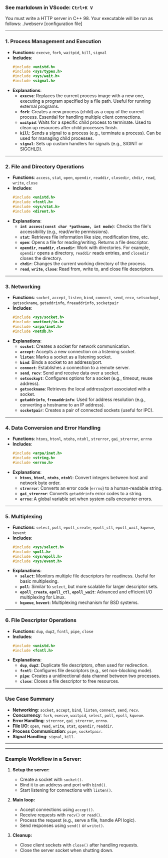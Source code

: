 ### See markdown in VScode: `Ctrl+K V`


You must write a HTTP server in C++ 98.
Your executable will be run as follows:
./webserv [configuration file]

---

### **1. Process Management and Execution**
- **Functions**: `execve`, `fork`, `waitpid`, `kill`, `signal`
- **Includes**:  
  ```cpp
  #include <unistd.h>
  #include <sys/types.h>
  #include <sys/wait.h>
  #include <signal.h>
  ```
- **Explanations**:  
  - **`execve`**: Replaces the current process image with a new one, executing a program specified by a file path. Useful for running external programs.
  - **`fork`**: Creates a new process (child) as a copy of the current process. Essential for handling multiple client connections.
  - **`waitpid`**: Waits for a specific child process to terminate. Used to clean up resources after child processes finish.
  - **`kill`**: Sends a signal to a process (e.g., terminate a process). Can be used for managing child processes.
  - **`signal`**: Sets up custom handlers for signals (e.g., SIGINT or SIGCHLD).

---

### **2. File and Directory Operations**
- **Functions**: `access`, `stat`, `open`, `opendir`, `readdir`, `closedir`, `chdir`, `read`, `write`, `close`
- **Includes**:  
  ```cpp
  #include <unistd.h>
  #include <fcntl.h>
  #include <sys/stat.h>
  #include <dirent.h>
  ```
- **Explanations**:  
  - **`int access(const char *pathname, int mode)`**: Checks the file's accessibility (e.g., read/write permissions).
  - **`stat`**: Retrieves file information like size, modification time, etc.
  - **`open`**: Opens a file for reading/writing. Returns a file descriptor.
  - **`opendir`**, **`readdir`**, **`closedir`**: Work with directories. For example, `opendir` opens a directory, `readdir` reads entries, and `closedir` closes the directory.
  - **`chdir`**: Changes the current working directory of the process.
  - **`read`**, **`write`**, **`close`**: Read from, write to, and close file descriptors.

---

### **3. Networking**
- **Functions**: `socket`, `accept`, `listen`, `bind`, `connect`, `send`, `recv`, `setsockopt`, `getsockname`, `getaddrinfo`, `freeaddrinfo`, `socketpair`
- **Includes**:  
  ```cpp
  #include <sys/socket.h>
  #include <netinet/in.h>
  #include <arpa/inet.h>
  #include <netdb.h>
  ```
- **Explanations**:  
  - **`socket`**: Creates a socket for network communication.
  - **`accept`**: Accepts a new connection on a listening socket.
  - **`listen`**: Marks a socket as a listening socket.
  - **`bind`**: Binds a socket to an address/port.
  - **`connect`**: Establishes a connection to a remote server.
  - **`send`**, **`recv`**: Send and receive data over a socket.
  - **`setsockopt`**: Configures options for a socket (e.g., timeout, reuse address).
  - **`getsockname`**: Retrieves the local address/port associated with a socket.
  - **`getaddrinfo`**, **`freeaddrinfo`**: Used for address resolution (e.g., converting a hostname to an IP address).
  - **`socketpair`**: Creates a pair of connected sockets (useful for IPC).

---

### **4. Data Conversion and Error Handling**
- **Functions**: `htons`, `htonl`, `ntohs`, `ntohl`, `strerror`, `gai_strerror`, `errno`
- **Includes**:  
  ```cpp
  #include <arpa/inet.h>
  #include <string.h>
  #include <errno.h>
  ```
- **Explanations**:  
  - **`htons`**, **`htonl`**, **`ntohs`**, **`ntohl`**: Convert integers between host and network byte order.
  - **`strerror`**: Converts an error code (`errno`) to a human-readable string.
  - **`gai_strerror`**: Converts `getaddrinfo` error codes to a string.
  - **`errno`**: A global variable set when system calls encounter errors.

---

### **5. Multiplexing**
- **Functions**: `select`, `poll`, `epoll_create`, `epoll_ctl`, `epoll_wait`, `kqueue`, `kevent`
- **Includes**:  
  ```cpp
  #include <sys/select.h>
  #include <poll.h>
  #include <sys/epoll.h>
  #include <sys/event.h>
  ```
- **Explanations**:  
  - **`select`**: Monitors multiple file descriptors for readiness. Useful for basic multiplexing.
  - **`poll`**: Similar to `select`, but more scalable for larger descriptor sets.
  - **`epoll_create`**, **`epoll_ctl`**, **`epoll_wait`**: Advanced and efficient I/O multiplexing for Linux.
  - **`kqueue`**, **`kevent`**: Multiplexing mechanism for BSD systems.

---

### **6. File Descriptor Operations**
- **Functions**: `dup`, `dup2`, `fcntl`, `pipe`, `close`
- **Includes**:  
  ```cpp
  #include <unistd.h>
  #include <fcntl.h>
  ```
- **Explanations**:  
  - **`dup`**, **`dup2`**: Duplicate file descriptors, often used for redirection.
  - **`fcntl`**: Configures file descriptors (e.g., set non-blocking mode).
  - **`pipe`**: Creates a unidirectional data channel between two processes.
  - **`close`**: Closes a file descriptor to free resources.

---

### **Use Case Summary**
- **Networking**: `socket`, `accept`, `bind`, `listen`, `connect`, `send`, `recv`.
- **Concurrency**: `fork`, `execve`, `waitpid`, `select`, `poll`, `epoll`, `kqueue`.
- **Error Handling**: `strerror`, `gai_strerror`, `errno`.
- **File I/O**: `open`, `read`, `write`, `stat`, `opendir`, `readdir`.
- **Process Communication**: `pipe`, `socketpair`.
- **Signal Handling**: `signal`, `kill`.

---
---

### **Example Workflow in a Server:**

1. **Setup the server:**
   - Create a socket with `socket()`.
   - Bind it to an address and port with `bind()`.
   - Start listening for connections with `listen()`.

2. **Main loop:**
   - Accept connections using `accept()`.
   - Receive requests with `recv()` or `read()`.
   - Process the request (e.g., serve a file, handle API logic).
   - Send responses using `send()` or `write()`.

3. **Cleanup:**
   - Close client sockets with `close()` after handling requests.
   - Close the server socket when shutting down.
